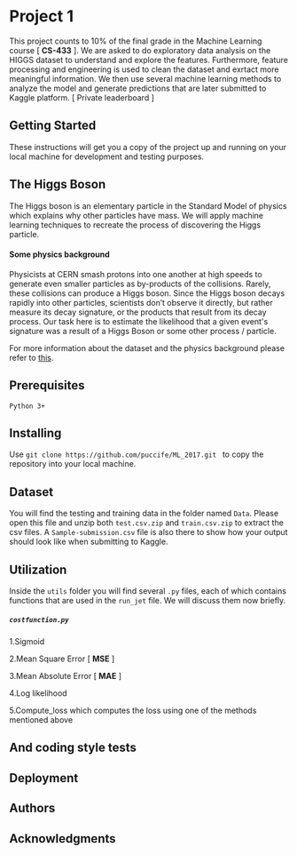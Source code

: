 # Project 1
This project counts to 10% of the final grade in the Machine Learning course [ **CS-433** ].
We are asked to do  exploratory data analysis on the HIGGS dataset to understand and explore the features.
Furthermore, feature processing and engineering is used to clean the dataset and exrtact more meaningful information.
We then use several machine learning methods to analyze the model and generate predictions that are later submitted to Kaggle platform. [ Private leaderboard ]

## Getting Started
These instructions will get you a copy of the project up and running on your local machine for development and testing purposes.

## The Higgs Boson
The Higgs boson is an elementary particle in the Standard Model of physics which explains why other particles
have mass. We will apply machine learning techniques to recreate the process of discovering the Higgs particle.
#### Some physics background
Physicists at CERN smash protons into one another at high speeds to generate even smaller particles as by-products of the collisions. Rarely, these collisions can produce a Higgs boson. Since the Higgs boson decays rapidly into other particles, scientists don’t observe it directly, but rather measure its decay signature, or the products that result from its decay process. Our task here is to estimate the likelihood that a given event's signature was a result of a Higgs Boson or some other process / particle.

For more information about the dataset and the physics background please refer to [this](https://higgsml.lal.in2p3.fr/files/2014/04/documentation_v1.8.pdf).

## Prerequisites
`Python 3+`
## Installing
Use `git clone https://github.com/puccife/ML_2017.git ` to copy the repository into your local machine.
## Dataset
You will find the testing and training data in the folder named `Data`.
Please open this file and unzip both `test.csv.zip` and `train.csv.zip` to extract the csv files.
A `Sample-submission.csv` file is also there to show how your output should look like when submitting to Kaggle.
## Utilization
Inside the `utils` folder you will find several `.py` files, each of which contains functions that are used in the `run_jet` file. We will discuss them now briefly.
##### `costfunction.py`
   1.Sigmoid

   2.Mean Square Error [ **MSE** ]

   3.Mean Absolute Error [ **MAE** ] 

   4.Log likelihood

   5.Compute_loss which computes the loss using one of the methods mentioned above


## And coding style tests

## Deployment

## Authors

## Acknowledgments
